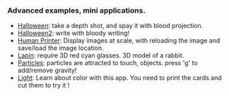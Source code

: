 ### Advanced examples, mini applications.

- [Halloween](Halloween): take a depth shot, and spay it with blood projection.
- [Halloween2](Halloween2): write with bloody writing!
- [Human Printer](HumanPrinter): Display images at scale, with reloading the image and save/load the image location. 
- [Lapin](Lapin): require 3D red cyan glasses. 3D model of a rabbit.
- [Particles](Particles): particles are attracted to touch, objects. press 'g' to add/remove gravity!
- [Light](light): Learn about color with this app. You need to print the cards and cut them to try it !
